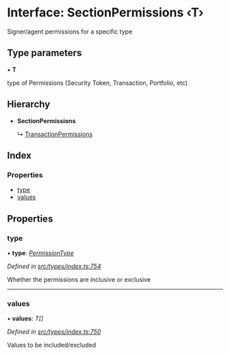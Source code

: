 # Interface: SectionPermissions ‹**T**›

Signer/agent permissions for a specific type

## Type parameters

▪ **T**

type of Permissions (Security Token, Transaction, Portfolio, etc)

## Hierarchy

* **SectionPermissions**

  ↳ [TransactionPermissions](transactionpermissions.md)

## Index

### Properties

* [type](sectionpermissions.md#type)
* [values](sectionpermissions.md#values)

## Properties

###  type

• **type**: *[PermissionType](../enums/permissiontype.md)*

*Defined in [src/types/index.ts:754](https://github.com/PolymathNetwork/polymesh-sdk/blob/da0f7fd7/src/types/index.ts#L754)*

Whether the permissions are inclusive or exclusive

___

###  values

• **values**: *T[]*

*Defined in [src/types/index.ts:750](https://github.com/PolymathNetwork/polymesh-sdk/blob/da0f7fd7/src/types/index.ts#L750)*

Values to be included/excluded

